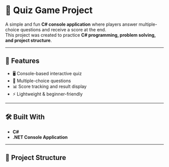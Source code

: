 # 🎯 Quiz Game Project

A simple and fun **C# console application** where players answer multiple-choice questions and receive a score at the end.  
This project was created to practice **C# programming, problem solving, and project structure**.

---

## 🚀 Features
- 🖥️ Console-based interactive quiz
- 🎲 Multiple-choice questions
- 📊 Score tracking and result display
- ⚡ Lightweight & beginner-friendly

---

## 🛠️ Built With
- **C#**
- **.NET Console Application**

---

## 📂 Project Structure

